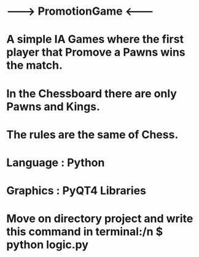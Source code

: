 # --->  PromotionGame  <---
# A simple IA Games where the first player that Promove a Pawns wins the match.
# In the Chessboard there are only Pawns and Kings.
# The rules are the same of Chess.
# Language : Python
# Graphics : PyQT4 Libraries
# Move on directory project and write this command in terminal:/n  $ python logic.py
